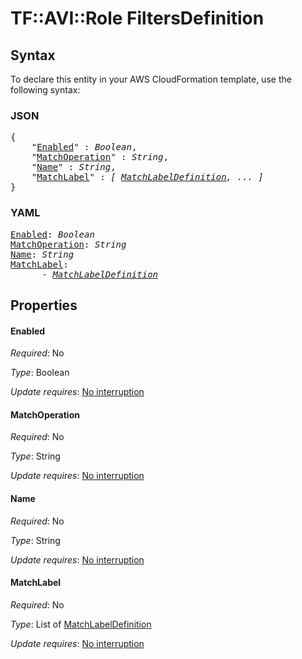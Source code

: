# TF::AVI::Role FiltersDefinition

## Syntax

To declare this entity in your AWS CloudFormation template, use the following syntax:

### JSON

<pre>
{
    "<a href="#enabled" title="Enabled">Enabled</a>" : <i>Boolean</i>,
    "<a href="#matchoperation" title="MatchOperation">MatchOperation</a>" : <i>String</i>,
    "<a href="#name" title="Name">Name</a>" : <i>String</i>,
    "<a href="#matchlabel" title="MatchLabel">MatchLabel</a>" : <i>[ <a href="matchlabeldefinition.md">MatchLabelDefinition</a>, ... ]</i>
}
</pre>

### YAML

<pre>
<a href="#enabled" title="Enabled">Enabled</a>: <i>Boolean</i>
<a href="#matchoperation" title="MatchOperation">MatchOperation</a>: <i>String</i>
<a href="#name" title="Name">Name</a>: <i>String</i>
<a href="#matchlabel" title="MatchLabel">MatchLabel</a>: <i>
      - <a href="matchlabeldefinition.md">MatchLabelDefinition</a></i>
</pre>

## Properties

#### Enabled

_Required_: No

_Type_: Boolean

_Update requires_: [No interruption](https://docs.aws.amazon.com/AWSCloudFormation/latest/UserGuide/using-cfn-updating-stacks-update-behaviors.html#update-no-interrupt)

#### MatchOperation

_Required_: No

_Type_: String

_Update requires_: [No interruption](https://docs.aws.amazon.com/AWSCloudFormation/latest/UserGuide/using-cfn-updating-stacks-update-behaviors.html#update-no-interrupt)

#### Name

_Required_: No

_Type_: String

_Update requires_: [No interruption](https://docs.aws.amazon.com/AWSCloudFormation/latest/UserGuide/using-cfn-updating-stacks-update-behaviors.html#update-no-interrupt)

#### MatchLabel

_Required_: No

_Type_: List of <a href="matchlabeldefinition.md">MatchLabelDefinition</a>

_Update requires_: [No interruption](https://docs.aws.amazon.com/AWSCloudFormation/latest/UserGuide/using-cfn-updating-stacks-update-behaviors.html#update-no-interrupt)

